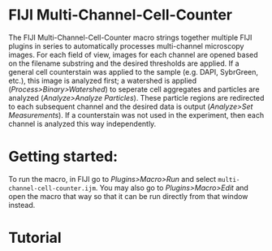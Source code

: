 # FIJI Multi-Channel-Cell-Counter
 
The FIJI Multi-Channel-Cell-Counter macro strings together multiple FIJI plugins in series to automatically processes multi-channel microscopy images. For each field of view, images for each channel are opened based on the filename substring and the desired thresholds are applied. If a general cell counterstain was applied to the sample (e.g. DAPI, SybrGreen, etc.), this image is analyzed first; a watershed is applied (*Process>Binary>Watershed*) to seperate cell aggregates and particles are analyzed (*Analyze>Analyze Particles*). These particle regions are redirected to each subsequent channel and the desired data is output (*Analyze>Set Measurements*). If a counterstain was not used in the experiment, then each channel is analyzed this way independently.

# Getting started:

To run the macro, in FIJI go to *Plugins>Macro>Run* and select `multi-channel-cell-counter.ijm`. You may also go to *Plugins>Macro>Edit* and open the macro that way so that it can be run directly from that window instead.

#

# Tutorial
